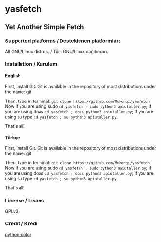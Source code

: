 # yasfetch
## Yet Another Simple Fetch
### Supported platforms / Desteklenen platformlar:
All GNU/Linux distros. / Tüm GNU/Linux dağıtımları.
### Installation / Kurulum
#### English
First, install Git. Git is available in the repository of most distributions under the name: git

Then, type in terminal: ```git clone https://github.com/MuKonqi/yasfetch```
Now if you are using sudo ```cd yasfetch ; sudo python3 apiutaller.py```;
if you are using doas ```cd yasfetch ; doas python3 apiutaller.py```;
If you are using su type ```cd yasfetch ; su python3 apiutaller.py```.

That's all!
#### Türkçe
First, install Git. Git is available in the repository of most distributions under the name: git

Then, type in terminal: ```git clone https://github.com/MuKonqi/yasfetch```
Now if you are using sudo ```cd yasfetch ; sudo python3 apiutaller.py```;
if you are using doas ```cd yasfetch ; doas python3 apiutaller.py```;
If you are using su type ```cd yasfetch ; su python3 apiutaller.py```.

That's all!
### License / Lisans
GPLv3
### Credit / Kredi
[python-color](https://github.com/Afacanc38/python-color)